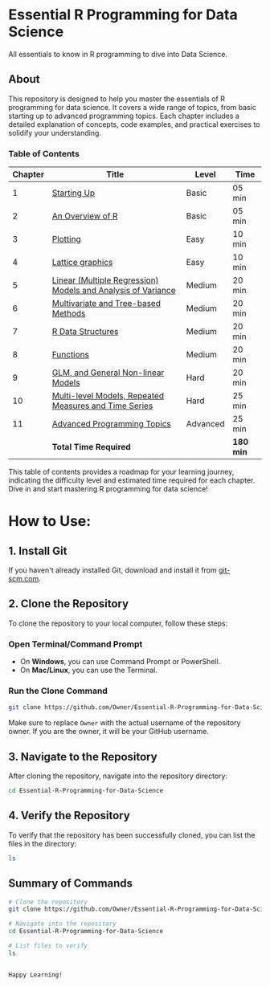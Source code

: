 # Essential R Programming for Data Science
All essentials to know in R programming to dive into Data Science.

## About
This repository is designed to help you master the essentials of R programming for data science. It covers a wide range of topics, from basic starting up to advanced programming topics. Each chapter includes a detailed explanation of concepts, code examples, and practical exercises to solidify your understanding.

### Table of Contents

| Chapter | Title                                                                                                                                | Level    | Time    |
|---------|--------------------------------------------------------------------------------------------------------------------------------------|----------|---------|
| 1       | [Starting Up](https://github.com/Anamicca23/Essential-R-Programming-for-Data-Science/tree/master/1.Starting%20Up)                    | Basic    | 05 min  |
| 2       | [An Overview of R](https://github.com/Anamicca23/Essential-R-Programming-for-Data-Science/tree/master/2.%20An%20Overview%20of%20R)   | Basic    | 05 min  |
| 3       | [Plotting](https://github.com/Anamicca23/Essential-R-Programming-for-Data-Science/tree/master/3.%20Plotting)                         | Easy     | 10 min  |
| 4       | [Lattice graphics](https://github.com/Anamicca23/Essential-R-Programming-for-Data-Science/tree/master/4.%20Lattice%20graphics)       | Easy     | 10 min  |
| 5       | [Linear (Multiple Regression) Models and Analysis of Variance](https://github.com/Anamicca23/Essential-R-Programming-for-Data-Science/tree/master/5.%20%20Linear%20(Multiple%20Regression)%20Models%20and%20Analysis%20of%20Variance) | Medium   | 20 min  |
| 6       | [Multivariate and Tree-based Methods](https://github.com/Anamicca23/Essential-R-Programming-for-Data-Science/tree/master/6.%20Multivariate%20and%20Tree-based%20Methods) | Medium   | 20 min  |
| 7       | [R Data Structures](https://github.com/Anamicca23/Essential-R-Programming-for-Data-Science/tree/master/7.%20R%20Data%20Structures)   | Medium   | 20 min  |
| 8       | [Functions](https://github.com/Anamicca23/Essential-R-Programming-for-Data-Science/tree/master/8.%20Functions)                       | Medium   | 20 min  |
| 9       | [GLM, and General Non-linear Models](https://github.com/Anamicca23/Essential-R-Programming-for-Data-Science/tree/master/9.%20GLM%2C%20and%20General%20Non-linear%20Models) | Hard     | 20 min  |
| 10      | [Multi-level Models, Repeated Measures and Time Series](https://github.com/Anamicca23/Essential-R-Programming-for-Data-Science/tree/master/10.%20Multi-level%20Models%2C%20Repeated%20Measures%20and%20Time%20Series) | Hard     | 25 min  |
| 11      | [Advanced Programming Topics](https://github.com/Anamicca23/Essential-R-Programming-for-Data-Science/tree/master/11.%20Advanced%20Programming%20Topics) | Advanced | 25 min  |
|         | **Total Time Required**                                                                                                              |          | **180 min** |

This table of contents provides a roadmap for your learning journey, indicating the difficulty level and estimated time required for each chapter. Dive in and start mastering R programming for data science!

# How to Use:

## 1. Install Git
If you haven't already installed Git, download and install it from [git-scm.com](https://git-scm.com/).

## 2. Clone the Repository
To clone the repository to your local computer, follow these steps:

### Open Terminal/Command Prompt
- On **Windows**, you can use Command Prompt or PowerShell.
- On **Mac/Linux**, you can use the Terminal.

### Run the Clone Command
```sh
git clone https://github.com/Owner/Essential-R-Programming-for-Data-Science.git
```
Make sure to replace `Owner` with the actual username of the repository owner. If you are the owner, it will be your GitHub username.

## 3. Navigate to the Repository
After cloning the repository, navigate into the repository directory:

```sh
cd Essential-R-Programming-for-Data-Science
```

## 4. Verify the Repository
To verify that the repository has been successfully cloned, you can list the files in the directory:

```sh
ls
```

## Summary of Commands

```sh
# Clone the repository
git clone https://github.com/Owner/Essential-R-Programming-for-Data-Science.git

# Navigate into the repository
cd Essential-R-Programming-for-Data-Science

# List files to verify
ls


Happy Learning!
